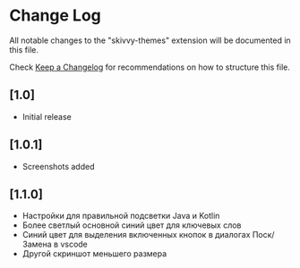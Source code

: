 # Change Log

All notable changes to the "skivvy-themes" extension will be documented in this file.

Check [Keep a Changelog](http://keepachangelog.com/) for recommendations on how to structure this file.

## [1.0]

- Initial release

## [1.0.1]

- Screenshots added

## [1.1.0]

- Настройки для правильной подсветки Java и Kotlin
- Более светлый основной синий цвет для ключевых слов
- Синий цвет для выделения включенныx кнопок в диалогах Поск/Замена в vscode
- Другой скриншот меньшего размера